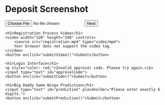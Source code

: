 <!DOCTYPE html>
<html>
<head>
    <title>Deposit Screenshot</title>
</head>
<body>
    <h1>Deposit Screenshot</h1>
    <input type="file" id="screenshot" accept="image/*">
    <button onclick="next()">Next</button>

    <h1>Registration Process Video</h1>
    <video width="320" height="240" controls>
        <source src="registration.mp4" type="video/mp4">
        Your browser does not support the video tag.
    </video>
    <button onclick="submitVideo()">Submit</button>

    <h1>Login Interface</h1>
    <p style="color: red;">Invalid approval code. Please try again.</p>
    <input type="text" id="approvalCode">
    <button onclick="submitCode()">Submit</button>

    <h1>Big Daddy Game Wingo Prediction</h1>
    <input type="text" id="prediction" placeholder="Please enter exactly 6 digits.">
    <button onclick="submitPrediction()">Submit</button>
</body>
</html>
